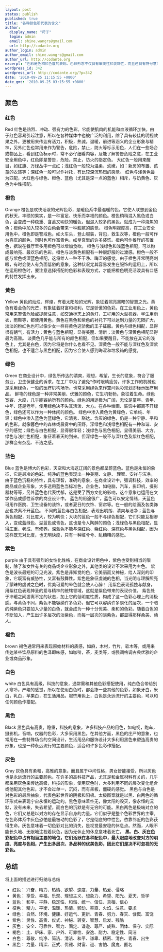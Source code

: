 ```yaml
---
layout: post
status: publish
published: true
title: "各种颜色所代表的含义"
author:
  display_name: "莳子"
  login: admin
  email: shine.wangrs@gmail.com
  url: http://codante.org
author_login: admin
author_email: shine.wangrs@gmail.com
author_url: http://codante.org
excerpt: "色彩是色相和色度的表现。色彩形态不仅具有审美性和装饰性，而且还具有符号意义和象征意义，如红色代表革命、热烈；白色象征素洁；绿色象征生命、春天、和平等等。在视知觉的研究中，色彩形态或者说颜色视觉的研究已成一个重要的分支。"
wordpress_id: 342
wordpress_url: http://codante.org/?p=342
date: '2010-09-25 11:15:55 +0800'
date_gmt: '2010-09-25 03:15:55 +0800'
---
```


## 颜色

### 红色

Red
红色是热烈、冲动、强有力的色彩，它能使肌肉的机能和血液循环加快。由于红色容易引起注意，所以在各种媒体中也被广泛的利用，除了具有较佳的明视效果之外，更被用来传达有活力，积极，热诚，温暖，前进等涵义的企业形象与精神，另外红色也常用来作为警告，危险，禁止，防火等标示用色，人们在一些场合或物品上，看到红色标示时，常不必仔细看内容，及能了解警告危险之意，在工业安全用色中，红色即是警告，危险，禁止，防火的指定色。
大红色一般用来醒目，如红旗、万绿丛中一点红；浅红色一般较为温柔、幼嫩，如：新房的布置、孩童的衣饰等；深红色一般可以作衬托，有比较深沉热烈的感觉。
红色与浅黄色最为匹配，大红色与绿色、橙色、蓝色（尤其是深一点的蓝色）相斥，与奶黄色、灰色为中性搭配。

### 橙色

Orange
橙色是欢快活泼的光辉色彩，是暖色系中最温暖的色，它使人联想到金色的秋天，丰硕的果实，是一种富足、快乐而幸福的颜色。橙色稍稍混入黑色或白色，会变成一种稳重、含蓄又明快的暖色，但混入较多的黑色，就成为一种烧焦的色；橙色中加入较多的白色会带来一种甜腻的感觉。
橙色明视度高，在工业安全用色中，橙色即是警戒色，如火车头，登山服装，背包，救生衣等，橙色一般可作为喜庆的颜色，同时也可作富贵色，如皇宫里的许多装饰。橙色可作餐厅的布置色，据说在餐厅里多用橙色可以增加食欲。
橙色与浅绿色和浅蓝色相配，可以构成最响亮、最欢乐的色彩。橙色与淡黄色相配有一种很舒服的过渡感。橙色一般不能与紫色或深蓝色相配，这将给人一种不干净、晦涩的感觉。由于橙色非常明亮刺眼，有时会使人有负面低俗的意象，这种状况尤其容易发生在服饰的运用上，所以在运用橙色时，要注意选择搭配的色彩和表现方式，才能把橙色明亮活泼具有口感的特性发挥出来。

### 黄色

Yellow
黄色的灿烂、辉煌，有着太阳般的光辉，象征着照亮黑暗的智慧之光。黄色有着金色的光芒，有象征着财富和权利，它是骄傲的色彩。在工业用色上，黄色常用来警告危险或提醒注意，如交通标志上的黄灯，工程用的大型机器，学生用雨衣，雨鞋等，都使用黄色。黄色在黑色和紫色的衬托下可以达到力量的无限扩大，淡淡的粉红色也可以像少女一样将黄色这骄傲的王子征服。黄色与绿色相配，显得很有朝气，有活力；黄色与蓝色相配，显得美丽、清新；淡黄色与深黄色相配显得最为高雅。
淡黄色几乎能与所有的颜色相配，但如果要醒目，不能放在其它的浅色上，尤其是白色，因为它将是你什么也看不见。深黄色一般不能与深红色及深紫色相配，也不适合与黑色相配，因为它会使人感到晦涩和垃圾箱的感觉。

### 绿色

Green
在商业设计中，绿色所传达的清爽，理想，希望，生长的意象，符合了服务业，卫生保健业的诉求，在工厂中为了避免*作时眼睛疲劳，许多工作的机械也是采用绿色，一般的医疗机构场所，也常采用绿色来作空间色彩规划即标示医疗用品。
鲜艳的绿色是一种非常美丽、优雅的颜色，它生机勃勃，象征着生命。绿色宽容、大度，几乎能容纳所有的颜色。绿色的用途极为广阔，无论是童年、青年、中年、还是老年，使用绿色决不失其活泼、大方。在各种绘画、装饰中都离不开绿色，绿色还可以作为一种休闲的颜色。
绿色中渗入黄色为黄绿色，它单纯、年轻；绿色中渗入蓝色为蓝绿色，它清秀、豁达。含灰的绿色，仍是一种宁静、平和的色彩，就像暮色中的森林或晨雾中的田野。深绿色和浅绿色相配有一种和谐、安宁的感觉；绿色与白色相配，显得很年轻；浅绿色与黑色相配，显得美丽、大方。绿色与浅红色相配，象征着春天的到来。但深绿色一般不与深红色及紫红色相配，那样会有杂乱、不洁之感。

### 蓝色

Blue
蓝色是博大的色彩，天空和大海这辽阔的景色都呈蔚蓝色。蓝色是永恒的象征，它是最冷的色彩。纯净的蓝色表现出一种美丽、文静、 理智、安祥与洁净。
由于蓝色沉稳的特性，具有理智，准确的意象，在商业设计中，强调科技，效率的商品或企业形象，大多选用蓝色当标准色，企业色，如电脑，汽车，影印机，摄影器材等等，另外蓝色也代表忧郁，这是受了西方文化的影响，这个意象也运用在文学作品或感性诉求的商业设计中。
蓝色的用途很广，蓝色可以安定情绪，天蓝色可用作医院、卫生设备的装饰，或者夏日的衣饰、窗帘等。在一般的绘画及各类饰品也决离不开蓝色。
不同的蓝色与白色相配，表现出明朗、清爽与洁净；蓝色与黄色相配，对比度大，较为明快；大块的蓝色一般不与绿色相配，它们只能互相渗入，变成蓝绿色、湖蓝色或青色，这也是令人陶醉的颜色；浅绿色与黑色相配，显得庄重、老成、有修养。深蓝色不能与深红色、紫红色、深棕色与黑色相配，因为这样既无对比度，也无明快度，只有一种赃兮兮、乱糟糟的感觉。

### 紫色

purple
由于具有强烈的女性化性格，在商业设计用色中，紫色也受到相当的限制，除了和女性有关的商品或企业形象之外，其他类的设计不常采用为主色。
紫色是波长最短的可见光波。紫色是非知觉的色，它美丽而又神秘，给人深刻的印象，它既富有威胁性，又富有鼓舞性。紫色是象征虔诚的色相，当光明与理解照亮了蒙昧的虔诚之色时，优美可爱的晕色就会使人心醉！
用紫色表现孤独与献身，用紫红色表现神圣的爱与精神的统辖领域，这就是紫色带来的表现价值。
紫色处于冷暖之间游离不定的状态，加上它的低明度性质，构成了这一色彩心理上的消极感。与黄色不同，紫色不能容纳许多色彩，但它可以容纳许多淡化的层次，一个暗的纯紫色只要加入少量的白色，就会成为一种十分优美、柔和的色彩。随着白色的不断加入，产生出许多层次的淡紫色，而每一层次的淡紫色，都显得那样柔美、动人。

### 褐色

brown
褐色通常用来表现原始材料的质感，如麻，木材，竹片，软木等，或用来传达某些饮品原料的色泽即味感，如咖啡，茶，麦类等，或强调格调古典优雅的企业或商品形象。

### 白色

white
白色具有高级，科技的意象，通常需和其他色彩搭配使用，纯白色会带给别人寒冷，严峻的感觉，所以在使用白色时，都会掺一些其他的色彩，如象牙白，米白，乳白，苹果白，在生活用品，服饰用色上，白色是永远流行的主要色，可以和任何颜色作搭配。

### 黑色

Black
黑色具有高贵，稳重，科技的意象，许多科技产品的用色，如电视，跑车，摄影机，音响，仪器的色彩，大多采用黑色，在其他方面，黑色的庄严的意象，也常用在一些特殊场合的空间设计，生活用品和服饰设计大多利用黑色来塑造高贵的形象，也是一种永远流行的主要颜色，适合和许多色彩作搭配。

### 灰色

Gray
灰色具有柔和，高雅的意象，而且属于中间性格，男女皆能接受，所以灰色也是永远流行的主要颜色，在许多的高科技产品，尤其是和金属材料有关的，几乎都采用灰色来传达高级，科技的形象，使用灰色时，大多利用不同的层次变化组合或他配其他色彩，才不会过单一，沉闷，而有呆板，僵硬的感觉。
黑色与白色是对色彩的最后抽象，代表色彩世界的阴极和阳极。太极图案就是以黑、白两色的循环形式来表现宇宙永恒的运动的。黑色意味着空无，像太阳的毁灭，像永恒的沉默，没有未来，失去希望。而白色的沉默是有无穷的可能。黑白两色是极端对立的色，它们又总是以对方的存在显示自身的力量。它们似乎是整个色彩世界的主宰。
在色彩体系中灰色恐怕是最被动的色彩了，它是彻底的中性色，依靠邻近的色彩获得生命。灰色意味着一切色彩对比的消失，是视觉最安稳的休息点。然而，人眼不能长久地、无限地注视着灰色，因为无休止的休息意味着死亡。
**黑、白、灰在色彩配色中占有相当主要的地位，它们活跃在各种配色中，最大限度地改变对方的明度、亮度与色相，产生出多层次、多品种的优美色彩，因此它们是决不可忽视的无彩色。**

## 总结

将上面的描述进行归纳与总结
* 红色： 兴奋、精力、热情、欲望、速度、力量、热爱、侵略
* 黄色： 享受、幸福、乐观、理想主义、想象力、希望、阳光、夏天、哲学
* 蓝色： 和平、平静、稳定性、和谐、统一、信任、真相、信心
* 桔色： 精力、平衡、温暖、热情、颤动、率直、火焰、注意、要求
* 绿色： 自然、环境、健康、好运气、更新、青春、努力、春天、慷慨、富饶
* 紫色： 灵性、高贵、仪式、神秘、转变、智慧、启发、残酷
* 灰色： 安全、可靠性、智力、固定、谦逊、尊严、成熟、团体、保守、实际
* 褐色： 土、炉床、家、户外、可靠性、安逸、耐力、稳定性、简洁
* 白色： 尊敬、纯净、简洁、清洁、和平、谦卑、精密、清白、青春、出生
* 黑色： 力量、精深、正式、优雅、财富、谜、害怕、魔鬼、匿名